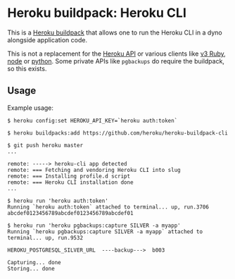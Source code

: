 Heroku buildpack: Heroku CLI
=========================

This is a [Heroku buildpack](http://devcenter.heroku.com/articles/buildpacks) that
allows one to run the Heroku CLI in a dyno alongside application code.

This is not a replacement for the [Heroku API](https://devcenter.heroku.com/articles/platform-api-reference#overview) or various clients like [v3 Ruby](https://github.com/heroku/platform-api), [node](https://www.npmjs.org/package/heroku-client) or [python](https://github.com/heroku/heroku.py). Some private APIs like `pgbackups` do require the buildpack, so this exists.

Usage
-----

Example usage:

    $ heroku config:set HEROKU_API_KEY=`heroku auth:token`

    $ heroku buildpacks:add https://github.com/heroku/heroku-buildpack-cli

    $ git push heroku master
    ...

    remote: -----> heroku-cli app detected
    remote: === Fetching and vendoring Heroku CLI into slug
    remote: === Installing profile.d script
    remote: === Heroku CLI installation done
    ...

    $ heroku run 'heroku auth:token'
    Running `heroku auth:token` attached to terminal... up, run.3706
    abcdef0123456789abcdef0123456789abcdef01

    $ heroku run 'heroku pgbackups:capture SILVER -a myapp'
    Running `heroku pgbackups:capture SILVER -a myapp` attached to terminal... up, run.9532

    HEROKU_POSTGRESQL_SILVER_URL  ----backup--->  b003

    Capturing... done
    Storing... done
